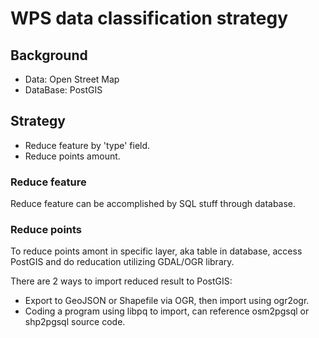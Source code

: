 WPS data classification strategy
================================

## Background

* Data: Open Street Map
* DataBase: PostGIS

## Strategy

* Reduce feature by 'type' field.
* Reduce points amount.

### Reduce feature

Reduce feature can be accomplished by SQL stuff through database.

### Reduce points

To reduce points amont in specific layer, aka table in database, access PostGIS and do 
reducation utilizing GDAL/OGR library. 

There are 2 ways to import reduced result to PostGIS:

* Export to GeoJSON or Shapefile via OGR, then import using ogr2ogr.
* Coding a program using libpq to import, can reference osm2pgsql or shp2pgsql source code.
